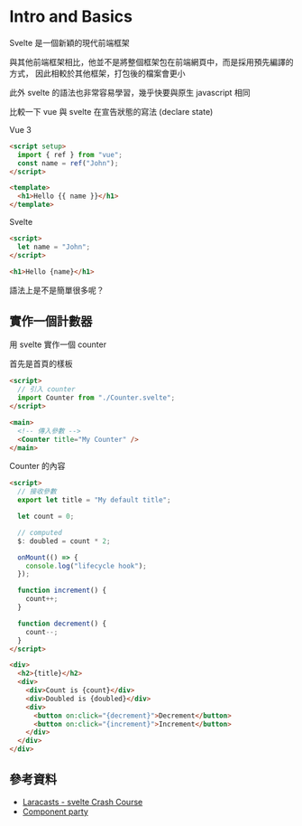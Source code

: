 # Intro and Basics

Svelte 是一個新穎的現代前端框架

與其他前端框架相比，他並不是將整個框架包在前端網頁中，而是採用預先編譯的方式，
因此相較於其他框架，打包後的檔案會更小

此外 svelte 的語法也非常容易學習，幾乎快要與原生 javascript 相同

比較一下 vue 與 svelte 在宣告狀態的寫法 (declare state)

Vue 3

```html
<script setup>
  import { ref } from "vue";
  const name = ref("John");
</script>

<template>
  <h1>Hello {{ name }}</h1>
</template>
```

Svelte

```html
<script>
  let name = "John";
</script>

<h1>Hello {name}</h1>
```

語法上是不是簡單很多呢？

## 實作一個計數器

用 svelte 實作一個 counter

首先是首頁的樣板

```html
<script>
  // 引入 counter
  import Counter from "./Counter.svelte";
</script>

<main>
  <!-- 傳入參數 -->
  <Counter title="My Counter" />
</main>
```

Counter 的內容

```html
<script>
  // 接收參數
  export let title = "My default title";

  let count = 0;

  // computed
  $: doubled = count * 2;

  onMount(() => {
    console.log("lifecycle hook");
  });

  function increment() {
    count++;
  }

  function decrement() {
    count--;
  }
</script>

<div>
  <h2>{title}</h2>
  <div>
    <div>Count is {count}</div>
    <div>Doubled is {doubled}</div>
    <div>
      <button on:click="{decrement}">Decrement</button>
      <button on:click="{increment}">Increment</button>
    </div>
  </div>
</div>
```

## 參考資料

- [Laracasts - svelte Crash Course](https://laracasts.com/series/svelte-crash-course)
- [Component party](https://component-party.dev/)
